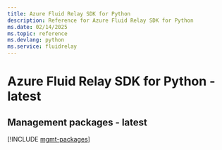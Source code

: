 ```yaml
---
title: Azure Fluid Relay SDK for Python
description: Reference for Azure Fluid Relay SDK for Python
ms.date: 02/14/2025
ms.topic: reference
ms.devlang: python
ms.service: fluidrelay
---
```

# Azure Fluid Relay SDK for Python - latest

## Management packages - latest
[!INCLUDE [mgmt-packages](fluid-relay-mgmt-index.md)]